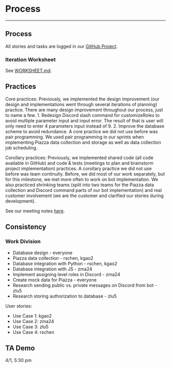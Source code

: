 # Process
---

## Process

All stories and tasks are logged in our [GitHub Project](https://github.ncsu.edu/csc510-s2022/CSC510-10/projects/1).

### Iteration Worksheet

See [WORKSHEET.md](WORKSHEET.md).

## Practices

Core practices: Previously, we implemented the design improvement (our design and implementations went through several iterations of planning) practice. There are many design improvement throughout our process, just to name a few. 1. Redesign Discord slash command for customizeRoles to avoid multiple parameter input and input error. The result of that is user will only need to enter 4 parameters input instead of 9. 2. Improve the database scheme to avoid redundance. A core practice we did not use before was pair programming. We used pair programming in our sprints when implementing Piazza data collection and storage as well as data collection job scheduling.

Corollary practices: Previously, we implemented shared code (all code available in GitHub) and code & tests (meetings to plan and brainstorm project implementation) practices. A corollary practice we did not use before was team continuity. Before, we did most of our work separately, but for this milestone, we met more often to work on bot implementation. We also practiced shrinking teams (split into two teams for the Piazza data collection and Discord command parts of our bot implementation) and real customer involvement (we are the customer and clarified our stories during development).

See our meeting notes [here](https://docs.google.com/document/d/1AVRSzfsi8DEGgnHe79Td1vbvEZewu9DabqzIXqNt3vk/edit?usp=sharing).

## Consistency

### Work Division

* Database design - everyone
* Piazza data collection - rschen, kgao2
* Database integration with Python - rschen, kgao2
* Database integration with JS - zma24
* Implement assigning level roles in Discord - zma24
* Create mock data for Piazza - everyone
* Research sending public vs. private messages on Discord from bot - zlu5
* Research storing authorization to database - zlu5

User stories:

* Use Case 1: kgao2
* Use Case 2: zma24
* Use Case 3: zlu5
* Use Case 4: rschen

## TA Demo

4/1, 5:30 pm
